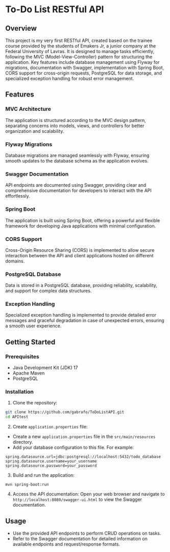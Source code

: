 # To-Do List RESTful API

## Overview
This project is my very first RESTful API, created based on the trainee course provided by the students of Emakers Jr, a junior company at the Federal University of Lavras. It is designed to manage tasks efficiently, following the MVC (Model-View-Controller) pattern for structuring the application. Key features include database management using Flyway for migrations, documentation with Swagger, implementation with Spring Boot, CORS support for cross-origin requests, PostgreSQL for data storage, and specialized exception handling for robust error management.

## Features

### MVC Architecture
The application is structured according to the MVC design pattern, separating concerns into models, views, and controllers for better organization and scalability.

### Flyway Migrations
Database migrations are managed seamlessly with Flyway, ensuring smooth updates to the database schema as the application evolves.

### Swagger Documentation
API endpoints are documented using Swagger, providing clear and comprehensive documentation for developers to interact with the API effortlessly.

### Spring Boot
The application is built using Spring Boot, offering a powerful and flexible framework for developing Java applications with minimal configuration.

### CORS Support
Cross-Origin Resource Sharing (CORS) is implemented to allow secure interaction between the API and client applications hosted on different domains.

### PostgreSQL Database
Data is stored in a PostgreSQL database, providing reliability, scalability, and support for complex data structures.

### Exception Handling
Specialized exception handling is implemented to provide detailed error messages and graceful degradation in case of unexpected errors, ensuring a smooth user experience.

## Getting Started

### Prerequisites
- Java Development Kit (JDK) 17
- Apache Maven
- PostgreSQL

### Installation
1. Clone the repository:

```bash
git clone https://github.com/gabrafo/ToDoListAPI.git
cd APItest
```

2. Create `application.properties` file:
- Create a new `application.properties` file in the `src/main/resources` directory.
- Add your database configuration to this file. For example:

```
spring.datasource.url=jdbc:postgresql://localhost:5432/todo_database
spring.datasource.username=your_username
spring.datasource.password=your_password
```

3. Build and run the application:

```
mvn spring-boot:run
```

4. Access the API documentation:
Open your web browser and navigate to `http://localhost:8080/swagger-ui.html` to view the Swagger documentation.

## Usage
- Use the provided API endpoints to perform CRUD operations on tasks.
- Refer to the Swagger documentation for detailed information on available endpoints and request/response formats.
